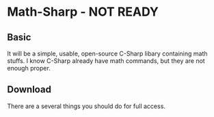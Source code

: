# Math-Sharp - NOT READY

## Basic
It will be a simple, usable, open-source C-Sharp libary containing math stuffs. I know C-Sharp already have math commands, but they are not enough proper.

## Download
There are a several things you should do for full access.
